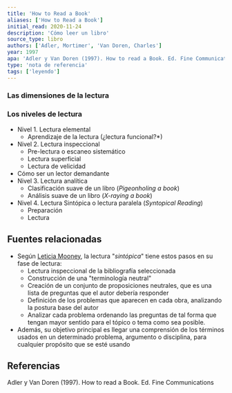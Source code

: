 ```yaml
---
title: 'How to Read a Book'
aliases: ['How to Read a Book']
initial_read: 2020-11-24
description: 'Cómo leer un libro'
source_type: libro
authors: ['Adler, Mortimer', 'Van Doren, Charles']
year: 1997
apa: 'Adler y Van Doren (1997). How to read a Book. Ed. Fine Communications'
type: 'nota de referencia'
tags: ['leyendo']
---
```


### Las dimensiones de la lectura

### Los niveles de lectura

- Nivel 1. Lectura elemental
	- Aprendizaje de la lectura (¿lectura funcional?\*)
- Nivel 2. Lectura inspeccional
	- Pre-lectura o escaneo sistemático
	- Lectura superficial
	- Lectura de velicidad
- Cómo ser un lector demandante
- Nivel 3. Lectura analítica
	- Clasificación suave de un libro (*Pigeonholing a book*)
	- Análisis suave de un libro (*X-raying a book*)
- Nivel 4. Lectura Sintópica o lectura paralela (*Syntopical Reading*)
	- Preparación
	- Lectura

## Fuentes relacionadas

- Según [Leticia Mooney](https://biodagar.com/2019/04/syntopic-reading-what-it-is-and-how-to-do-it/), la lectura "*sintópica*" tiene estos pasos en su fase de lectura:
	- Lectura inspeccional de la bibliografía seleccionada
	- Construcción de una "terminología neutral" 
	- Creación de un conjunto de proposiciones neutrales, que es una lista de preguntas que el autor debería responder
	- Definición de los problemas que aparecen en cada obra, analizando la postura base del autor
	- Analizar cada problema ordenando las preguntas de tal forma que tengan mayor sentido para el tópico o tema como sea posible.
- Además, su objetivo principal es llegar una comprensión de los términos usados en un determinado problema, argumento o disciplina, para cualquier propósito que se esté usando


## Referencias

Adler y Van Doren (1997). How to read a Book. Ed. Fine Communications